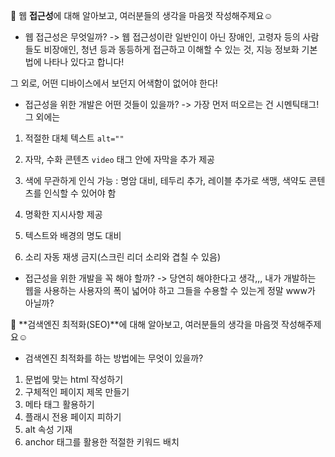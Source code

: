 🖤 웹 **접근성**에 대해 알아보고, 여러분들의 생각을 마음껏 작성해주제요☺️

- 웹 접근성은 무엇일까?
  -> 웹 접근성이란 일반인이 아닌 장애인, 고령자 등의 사람들도 비장애인, 청년 등과 동등하게 접근하고 이해할 수 있는 것,
  지능 정보화 기본법에 나타나 있다고 합니다!

그 외로, 어떤 디바이스에서 보던지 어색함이 없어야 한다!

- 접근성을 위한 개발은 어떤 것들이 있을까?
  -> 가장 먼저 떠오르는 건 시멘틱태그!
  그 외에는

1. 적절한 대체 텍스트
   `alt=""`

2. 자막, 수화 콘텐츠
   `video` 태그 안에 자막을 추가 제공

3. 색에 무관하게 인식 가능
   : 명암 대비, 테두리 추가, 레이블 추가로 색맹, 색약도 콘텐츠를 인식할 수 있어야 함

4. 명확한 지시사항 제공

5. 텍스트와 배경의 명도 대비

6. 소리 자동 재생 금지(스크린 리더 소리와 겹칠 수 있음)

- 접근성을 위한 개발을 꼭 해야 할까?
  -> 당연히 해야한다고 생각,,, 내가 개발하는 웹을 사용하는 사용자의 폭이 넓어야 하고 그들을 수용할 수 있는게 정말 www가 아닐까?

🖤 **검색엔진 최적화(SEO)**에 대해 알아보고, 여러분들의 생각을 마음껏 작성해주제요☺️

- 검색엔진 최적화를 하는 방법에는 무엇이 있을까?

1. 문법에 맞는 html 작성하기
2. 구체적인 페이지 제목 만들기
3. 메타 태그 활용하기
4. 플래시 전용 페이지 피하기
5. alt 속성 기재
6. anchor 태그를 활용한 적절한 키워드 배치
